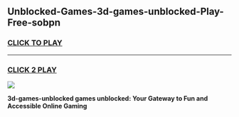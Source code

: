 
## Unblocked-Games-3d-games-unblocked-Play-Free-sobpn
<h3>
<a href="https://premium76.site?title=3d-games-unblocked&ref=18A">CLICK TO PLAY</a></h3>
<hr>

<h3>
<a href="https://premium76.site?title=3d-games-unblocked&ref=18A">CLICK 2 PLAY</a>
  
</h3>

<a href="https://premium76.site?title=3d-games-unblocked&ref=18A"><img src="https://clearcache.store/games.png"></a>


**3d-games-unblocked games unblocked: Your Gateway to Fun and Accessible Online Gaming**
